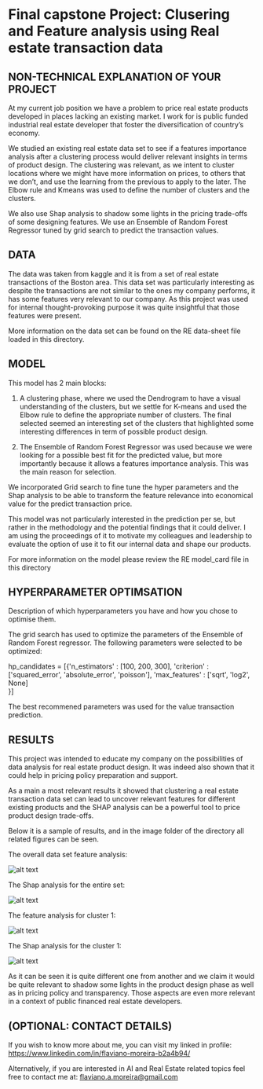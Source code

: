# Final capstone Project: Clusering and Feature analysis using Real estate transaction data


## NON-TECHNICAL EXPLANATION OF YOUR PROJECT
At my current job position we have a problem to price real estate products developed in places lacking an existing market. I work for is public funded industrial real estate developer that foster the diversification of country’s economy.

We studied an existing real estate data set to see if a features importance analysis after a clustering process would deliver relevant insights in terms of product design. The clustering was relevant, as we intent to cluster locations where we might have more information on prices, to others that we don’t, and use the learning from the previous to apply to the later. The Elbow rule and Kmeans was used to define the number of clusters and the clusters.

We also use Shap analysis to shadow some lights in the pricing trade-offs of some designing features. We use an Ensemble of Random Forest Regressor tuned by grid search to predict the transaction values.


## DATA

The data was taken from kaggle and it is from a set of real estate transactions of the Boston area. This data set was particularly interesting as despite the transactions are not similar to the ones my company performs, it has some features very relevant to our company. As this project was used for internal thought-provoking purpose it was quite insightful that those features were present.

More information on the data set can be found on the RE data-sheet file loaded in this directory.


## MODEL 

This model has 2 main blocks:

1. A clustering phase, where we used the Dendrogram to have a visual understanding of the clusters, but we settle for K-means and used the Elbow rule to define the appropriate number of clusters. The final selected seemed an interesting set of the clusters that highlighted some interesting differences in term of possible product design.

2. The Ensemble of Random Forest Regressor was used because we were looking for a possible best fit for the predicted value, but more importantly because it allows a features importance analysis. This was the main reason for selection.

We incorporated Grid search to fine tune the hyper parameters and the Shap analysis to be able to transform the feature relevance into economical value for the predict transaction price.

This model was not particularly interested in the prediction per se, but rather in the methodology and the potential findings that it could deliver. I am using the proceedings of it to motivate my colleagues and leadership to evaluate the option of use it to fit our internal data and shape our products.

For more information on the model please review the RE model_card file in this directory



## HYPERPARAMETER OPTIMSATION
Description of which hyperparameters you have and how you chose to optimise them. 

The grid search has used to optimize the parameters of the Ensemble of Random Forest regressor. The following parameters were selected to be optimized:

hp_candidates = [{'n_estimators'      : [100, 200, 300],
                  'criterion'         : ['squared_error', 
                                         'absolute_error',
                                         'poisson'],
                  'max_features'      : ['sqrt', 
                                         'log2', 
                                          None]  
                 }]

The best recommened parameters was used for the value transaction prediction.

## RESULTS

This project was intended to educate my company on the possibilities of data analysis for real estate product design. It was indeed also shown that it could help in pricing policy preparation and support.

As a main a most relevant results it showed that clustering a real estate transaction data set can lead to uncover relevant features for different existing products and the SHAP analysis can be a powerful tool to price product design trade-offs. 

Below it is a sample of results, and in the image folder of the directory all related figures can be seen. 

The overall data set feature analysis:

![alt text](https://github.com/AugustoFM/Capstone-Final-Project-Imperial/blob/9d505a6fe155510189cd231923062296e63a52fb/images/Feature%20importance%20All%20data%20set.png) 

The Shap analysis for the entire set:

![alt text](https://github.com/AugustoFM/Capstone-Final-Project-Imperial/blob/f071f546f2714b0e4aa5e4c765096ff1e6b8e720/images/Shap%20values%20All%20data.png)

The feature analysis for cluster 1:

![alt text](https://github.com/AugustoFM/Capstone-Final-Project-Imperial/blob/f071f546f2714b0e4aa5e4c765096ff1e6b8e720/images/Feature%20importance%20Cluster%201.png)

The Shap analysis for the cluster 1:

![alt text](https://github.com/AugustoFM/Capstone-Final-Project-Imperial/blob/f071f546f2714b0e4aa5e4c765096ff1e6b8e720/images/Shap%20values%20Cluster%201.png)

As it can be seen it is quite different one from another and we claim it would be quite relevant to shadow some lights in the product design phase as well as in pricing policy and transparency. Those aspects are even more relevant in a context of public financed real estate developers.



## (OPTIONAL: CONTACT DETAILS)

If you wish to know more about me, you can visit my linked in profile:
https://www.linkedin.com/in/flaviano-moreira-b2a4b94/

Alternatively, if you are interested in AI and Real Estate related topics feel free to contact me at:
flaviano.a.moreira@gmail.com
